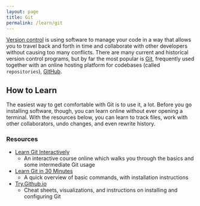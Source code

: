 ```yaml
---
layout: page
title: Git
permalink: /learn/git
---
```


[Version control](https://en.wikipedia.org/wiki/Version_control) is using
software to manage your code in a way that allows you to travel back and forth
in time and collaborate with other developers without causing too many
conflicts. There are many current and historical version control programs, but
by far the most popular is [Git](https://git-scm.com/), frequently used together
with an online hosting platform for codebases (called `repositories`),
[GitHub](https://github.com/).

## How to Learn

The easiest way to get comfortable with Git is to use it, a lot. Before you go
installing software, though, you can learn online without ever opening a
terminal. With the resources below, you can learn to track files, work with
other collaborators, undo changes, and even rewrite history.

### Resources

* [Learn Git Interactively](https://www.katacoda.com/courses/git)
    - An interactive course online which walks you through the basics and some
      intermediate Git usage
* [Learn Git in 30 Minutes](https://tutorialzine.com/2016/06/learn-git-in-30-minutes)
    - A quick overview of basic commands, with installation instructions
* [Try.Github.io](https://try.github.io/)
    - Cheat sheets, visualizations, and instructions on installing and
      configuring Git
